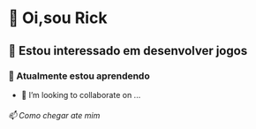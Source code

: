 # 👋 Oi,sou Rick
## 👀 Estou interessado em desenvolver jogos
### 🌱 Atualmente estou aprendendo 
- 💞️ I’m looking to collaborate on ...  
###### 📫 Como chegar ate mim 

<!---
ricktgx/ricktgx is a ✨ special ✨ repository because its `README.md` (this file) appears on your GitHub profile.
You can click the Preview link to take a look at your changes.
--->
